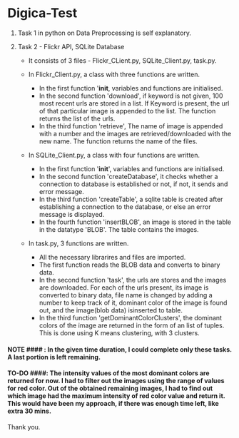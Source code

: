 # Digica-Test

1) Task 1 in python on Data Preprocessing is self explanatory.  

2) Task 2 - Flickr API, SQLite Database 

    * It consists of 3 files - Flickr_CLient.py, SQLite_Client.py, task.py. 
    * In Flickr_Client.py, a class with three functions are written. 
         * In the first function '__init__, variables and functions are initialised.  
         * In the second function 'download', if keyword is not given, 100 most recent urls are stored in a list. If Keyword is present, the url of that particular image is appended to the list. The function returns the list of the urls.  
         * In the third function 'retrieve', The name of image is appended with a number and the images are retrieved/downloaded with the new name. The function returns the name of the files. 
         
   * In SQLite_Client.py, a class with four functions are written. 
      * In the first function '__init__', variables and functions are initialised. 
      * In the second function 'createDatabase', it checks whether a connection to database is established or not, if not, it sends and error message. 
      * In the third function 'createTable', a sqlite table is created after establishing a connection to the database, or else an error message is displayed. 
      * In the fourth function 'insertBLOB', an image is stored in the table in the datatype 'BLOB'. The table contains the images. 
      
   * In task.py, 3 functions are written. 
      * All the necessary librarires and files are imported.
      * The first function reads the BLOB data and converts to binary data. 
      * In the second function 'task', the urls are stores and the images are downloaded. For each of the urls present, its image is converted to binary data, file name is changed by adding a number to keep track of it, dominant color of the image is found out, and the image(blob data) isinserted to table. 
      * In the third function 'getDominantColorClusters', the dominant colors of the image are returned in the form of an list of tuples. This is done using K means clustering, with 3 clusters.
      
      
#### NOTE #### : In the given time duration, I could complete only these tasks. A last portion is left remaining. 

#### TO-DO ####: The intensity values of the most dominant colors are returned for now. I had to filter out the images using the range of values for red color. Out of the obtained remaining images, I had to find out which image had the maximum intensity of red color value and return it.  This would have been my approach, if there was enough time left, like extra 30 mins. 

Thank you.
